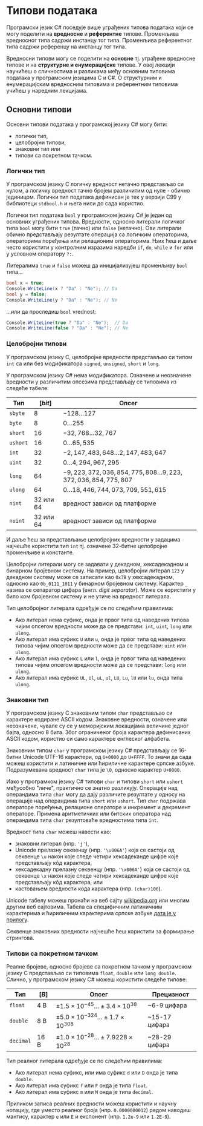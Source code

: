 # Типови података

Програмски језик C# поседује више уграђених типова података који се могу
поделити на **вредносне** и **референтне** типове. Променљива вредносног типа
садржи инстанцу тог типа. Променљива референтног типа садржи референцу на
инстанцу тог типа.

Вредносни типови могу се поделити на **основне** тј. уграђене вредносне типове
и на **структурне и енумерацијске** типове. У овој лекцији научићеш о
сличностима и разликама међу основним типовима података у програмским језицима
C и C#. О структурним и енумерацијским вредносним типовима и референтним
типовима учићеш у наредним лекцијама. 

## Основни типови

Основни типови података у програмској језику C# могу бити:

* логички тип,
* целобројни типови,
* знаковни тип или
* типови са покретном тачком.

### Логички тип

У програмском језику C логичку вредност нетачно представљао си нулом, а логичку
вредност тачно бројем различитим од нуле - обично јединицом. Логички тип
података дефинисан је тек у верзији C99 у библиотеци `stdbool.h` и њега ниси до
сада користио.

Логички тип података `bool` у програмском језику C# је један од основних
уграђених типова. Вредности, односно литерали логичког типа `bool` могу бити
`true` (тачно) или `false` (нетачно). Ови литерали обично представљају
резултате операција са логичким операторима, операторима поређења или
релационим операторима. Њих ћеш и даље често користити у контролним изразима
наредби `if`, `do`, `while` и `for` или у условном оператору `?:`.

Литералима `true` и `false` можеш да иницијализујеш променљиву `bool` типа...

```cs
bool x = true;
Console.WriteLine(x ? "Da" : "Ne"); // Da
bool y = false;
Console.WriteLine(y ? "Da" : "Ne"); // Ne
```

...или да проследиш `bool` vrednost:

```cs
Console.WriteLine(true ? "Da" : "Ne");  // Da
Console.WriteLine(false ? "Da" : "Ne"); // Ne
```

### Целобројни типови

У програмском језику C, целобројне вредности представљао си типом `int` са или
без модификатора `signed`, `unsigned`, `short` и `long`.

У програмском језику C# нема модификатора. Означене и неозначене вредности у
различитим опсезима представљају се типовима из следеће табеле:

| Тип      | $[bit]$   | Опсег                                                        |
|----------|-----------|--------------------------------------------------------------|
| `sbyte`  | 8         | $-128\ldots 127$                                             |
| `byte`   | 8         | $0\ldots 255$                                                |
| `short`  | 16        | $-32,768\ldots 32,767$                                       |
| `ushort` | 16        | $0\ldots 65,535$                                             |
| `int`    | 32        | $-2,147,483,648\ldots 2,147,483,647$                         |
| `uint`   | 32        | $0\ldots 4,294,967,295$                                      |
| `long`   | 64        | $-9,223,372,036,854,775,808\ldots 9,223,372,036,854,775,807$ |
| `ulong`  | 64        | $0\ldots 18,446,744,073,709,551,615$                         |
| `nint`   | 32 или 64 | вредност зависи од платформе                                 |
| `nuint`  | 32 или 64 | вредност зависи од платформе                                 |

И даље ћеш за представљање целобројних вредности у задацима најчешће користити
тип `int` тј. означене 32-битне целобројне променљиве и константе.

Целобројни литерали могу се задавати у декадном, хексадекадном и бинарном
бројевном систему. На пример, целобројни литерал `123` у декадном систему може
се записати као `0x7B` у хексадекадном, односно као  `0b_0111_1011` у бинарном
бројевном систему. Карактер `_` назива се сепаратор цифара (енгл.
*digit separator*). Може се користити у било ком бројевном систему и не утиче
на вредност литерала.

Тип целобројног литерала одређује се по следећим правилима:

* Ако литерал нема суфикс, онда је првог типа од наведених типова чијим опсегом
вредности може да се представи: `int`, `uint`, `long` или `ulong`.
* Ако литерал има суфикс `U` или `u`, онда је првог типа од наведених типова
чијим опсегом вредности може да се представи: `uint` или `ulong`.
* Ако литерал има суфикс `L` или `l`, онда је првог типа од наведених типова
чијим опсегом вредности може да се представи: `long` или `ulong`.
* Ако литерал има суфикс `UL`, `Ul`, `uL`, `ul`, `LU`, `Lu`, `lU` или `lu`,
онда типа `ulong`.

### Знаковни тип

У програмском језику C знаковним типом `char` представљао си карактере кодиране
ASCII кодом. Знаковне вредности, означене или неозначене, чувале су се у
меморијским локацијама величине једног бајта, односно 8 бита. Због ограниченог
броја карактера дефинисаних ASCII кодом, користио си само карактере енглеског
алфабета.

Знаковним типом `char` у програмском језику C# представљају се 16-битни Unicode
UTF-16 карактери, од `U+0000` до `U+FFFF`. То значи да сада можеш користити и
латиничне или ћириличне карактере српске азбуке. Подразумевана вредност `char`
типа је `\0`, односно карактер `U+0000`.

Иако у програмком језику C# типови `char` и типови `short` или `ushort`
међусобно "личе", практично се знатно разликују. Операције над операндима типа
`char` могу да дају различите резултате у односу на операције над операндима
типа `short` или `ushort`. Тип `char` подржава операторе поређења, релационе
операторе и инкремент и декремент операторе. Примена аритметичких или битских
оператора над операндима типа `char` резултоваће вредностима типа `int`. 

Вредност типа `char` можеш навести као:

* знаковни литерал (нпр. `'j'`),
* Unicode прелазну секвенцу (нпр. `'\u006A'`) која се састоји од секвенце `\u`
након које следе четири хексадеканде цифре које представљају кôд карактера,
* хексадекадну прелазну секвенцу (нпр. `'\x006A'`) која се састоји од секвенце
`\x` након које следе четири хексадеканде цифре које представљају кôд
карактера, или
* кастовањем вредности кода карактера (нпр. `(char)106`).

Unicode табелу можеш пронаћи на веб сајту
[wikipedia.org](https://en.wikipedia.org/wiki/List_of_Unicode_characters)
или многим другим веб сајтовима. Табела са специфичним латиничним карактерима
и ћириличним карактерима српске азбуке
[дата је у прилогу](../7_dodaci/unicode_karakteri.md).

Секвенце знаковних вредности најчешће ћеш користити за формирање стрингова.

### Типови са покретном тачком

Реалне бројеве, односно бројеве са покретном тачком у програмском језику C
представљао си типовима `float`, `double` или `long double`. Слично, у
програмском језику C# можеш користити следеће типове: 

| Тип       | $[B]$ | Опсег                                               | Прецизност    |
|-----------|-------|-----------------------------------------------------|---------------|
| `float`   | 4 B   | $±1.5\times{10^{−45}}\ldots ±3.4\times{10^{38}}$    | ~6-9 цифара   |
| `double`  | 8 B   | $±5.0\times{10^{−324}}\ldots ±1.7\times{10^{308}}$  | ~15-17 цифара |
| `decimal` | 16 B  | $±1.0\times{10^{-28}}\ldots ±7.9228\times{10^{28}}$ | ~28-29 цифара |

Тип реалног литерала одређује се по следећим правилима:

* Ако литерал нема суфикс, или има суфикс `d` или `D` онда је типа `double`.
* Ако литерал има суфикс `f` или `F` онда је типа `float`.
* Ако литерал има суфикс `m` или `M` онда је типа `decimal`.

Приликом записа реалних вредности можеш користити и научну нотацију, где уместо
реалног броја (нпр. `0.0000000012`) редом наводиш мантису, карактер `е` или `E`
и експонент (нпр. `1.2e-9` или `1.2E-9`).
